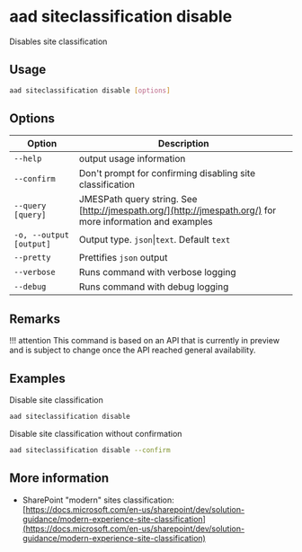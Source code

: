 # aad siteclassification disable

Disables site classification

## Usage

```sh
aad siteclassification disable [options]
```

## Options

Option|Description
------|-----------
`--help`|output usage information
`--confirm`|Don't prompt for confirming disabling site classification
`--query [query]`|JMESPath query string. See [http://jmespath.org/](http://jmespath.org/) for more information and examples
`-o, --output [output]`|Output type. `json`&#x7c;`text`. Default `text`
`--pretty`|Prettifies `json` output
`--verbose`|Runs command with verbose logging
`--debug`|Runs command with debug logging

## Remarks

!!! attention
    This command is based on an API that is currently in preview and is subject to change once the API reached general availability.

## Examples

Disable site classification

```sh
aad siteclassification disable
```

Disable site classification without confirmation

```sh
aad siteclassification disable --confirm
```

## More information

- SharePoint "modern" sites classification: [https://docs.microsoft.com/en-us/sharepoint/dev/solution-guidance/modern-experience-site-classification](https://docs.microsoft.com/en-us/sharepoint/dev/solution-guidance/modern-experience-site-classification)